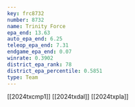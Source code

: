 ```yaml
---
key: frc8732
number: 8732
name: Trinity Force
epa_end: 13.63
auto_epa_end: 6.25
teleop_epa_end: 7.31
endgame_epa_end: 0.07
winrate: 0.3902
district_epa_rank: 78
district_epa_percentile: 0.5851
type: Team
---
```

[[2024txcmp1]]
[[2024txdal]]
[[2024txpla]]

